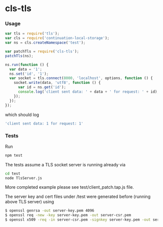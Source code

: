 # cls-tls

### Usage

```js
var tls = require('tls');
var cls = require('continuation-local-storage');
var ns = cls.createNamespace('test');

var patchTls = require('cls-tls');
patchTls(ns);

ns.run(function () {
  var data = '1';
  ns.set('id', '1');
  var socket = tls.connect(8000, 'localhost', options, function () {
    socket.write(data, 'utf8', function () {
      var id = ns.get('id');
      console.log('client sent data: ' + data + ' for request: ' + id);
    });
  });
});
```

which should log

```js
'client sent data: 1 for request: 1'
```
### Tests

Run

```sh
npm test
```

The tests assume a TLS socket server is running already via

```sh
cd test
node TlsServer.js
```

More completed example please see test/client_patch.tap.js file.

The server key and cert files under /test were generated before (running above TLS server) using

```sh
$ openssl genrsa -out server-key.pem 4096
$ openssl req -new -key server-key.pem -out server-csr.pem
$ openssl x509 -req -in server-csr.pem -signkey server-key.pem -out server-cert.pem
```
